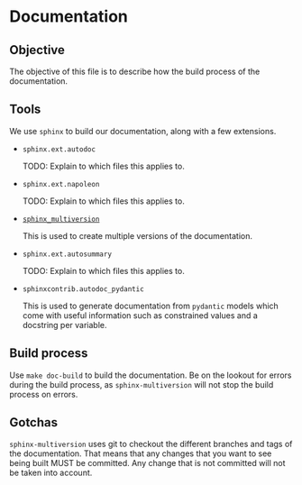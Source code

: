 # Documentation

## Objective

The objective of this file is to describe how the build process of the documentation.

## Tools

We use `sphinx` to build our documentation, along with a few extensions.

- `sphinx.ext.autodoc`

  TODO: Explain to which files this applies to.

- `sphinx.ext.napoleon`

  TODO: Explain to which files this applies to.

- [`sphinx_multiversion`](https://holzhaus.github.io/sphinx-multiversion/master/quickstart.html)

  This is used to create multiple versions of the documentation.

- `sphinx.ext.autosummary`

  TODO: Explain to which files this applies to.

- `sphinxcontrib.autodoc_pydantic`

  This is used to generate documentation from `pydantic` models which come with useful information such as constrained values and a docstring per variable.

## Build process

Use `make doc-build` to build the documentation. Be on the lookout for errors during the build process, as `sphinx-multiversion` will not stop the build process on errors.

## Gotchas

`sphinx-multiversion` uses git to checkout the different branches and tags of the documentation. That means that any changes that you want to see being built MUST be committed. Any change that is not committed will not be taken into account.

